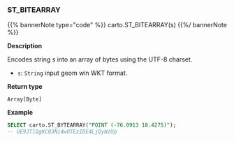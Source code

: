 ### ST_BITEARRAY

{{% bannerNote type="code" %}}
carto.ST_BITEARRAY(s)
{{%/ bannerNote %}}

**Description**

Encodes string _s_ into an array of bytes using the UTF-8 charset.

* `s`: `String` input geom win WKT format.

**Return type**

`Array[Byte]`

**Example**

```sql
SELECT carto.ST_BYTEARRAY("POINT (-76.0913 18.4275)");
-- UE9JTlQgKC03Ni4wOTEzIDE4LjQyNzUp
```